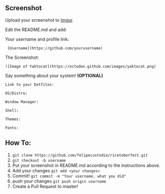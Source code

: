 ## Screenshot

Upload your screenshot to [Imgur](https://imgur.com/).

Edit the README.md and add:

Your username and profile link:

` [Username](https://github.com/yourusername)`

The Screenshot:

`![Image of Yaktocat](https://octodex.github.com/images/yaktocat.png)`

Say something about your system! **(OPTIONAL)**

`Link to your Dotfiles: `

`OS/Distro: `

`Window Manager: `

`Shell: `

`Themes: `

`Fonts: `



## How To:

1. `git clone https://github.com/felipecustodio/ricetoberfest.git`
2. `git checkout -b username`
3. Put your screenshot in README.md according to the instructions above.
4. Add your changes `git add <your changes>`
5. Commit! `git commit -m "Your username, what you did"`
6. push your changes `git push origin username`
7. Create a Pull Request to master!